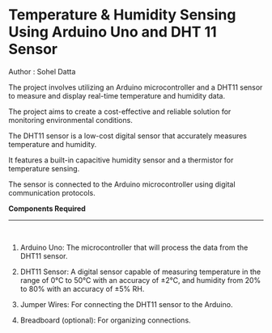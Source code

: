 # Temperature & Humidity Sensing Using Arduino Uno and DHT 11 Sensor
Author : Sohel Datta

The project involves utilizing an Arduino microcontroller and a DHT11 sensor to measure and display real-time temperature and humidity data. 

The project aims to create a cost-effective and reliable solution for monitoring environmental conditions. 

The DHT11 sensor is a low-cost digital sensor that accurately measures temperature and humidity. 

It features a built-in capacitive humidity sensor and a thermistor for temperature sensing. 

The sensor is connected to the Arduino microcontroller using digital communication protocols.

**Components Required**
<hr>
<br>

1. Arduino Uno: The microcontroller that will process the data from the DHT11 sensor.

2. DHT11 Sensor: A digital sensor capable of measuring temperature in the range of 0°C to 50°C with an accuracy of ±2°C, and humidity from 20% to 80% with an accuracy of ±5% RH.

3. Jumper Wires: For connecting the DHT11 sensor to the Arduino.

4. Breadboard (optional): For organizing connections.
